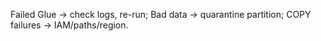 Failed Glue → check logs, re-run; Bad data → quarantine partition; COPY failures → IAM/paths/region.
